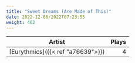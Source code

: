 ```yaml
---
title: "Sweet Dreams (Are Made of This)"
date: 2022-12-08/2022T07:23:55
weight: 462
---
```




 Artist | Plays 
----- | -----:
[Eurythmics]({{< ref "a76639">}}) | 4
